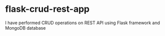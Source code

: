 # flask-crud-rest-app

I have performed CRUD operations on REST API using Flask framework and MongoDB database
